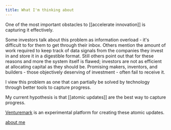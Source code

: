 ```yaml
---
title: What I'm thinking about
---
```


One of the most important obstacles to [[accelerate innovation]] is capturing it effectively.

Some investors talk about this problem as information overload - it's difficult to for them to get through their inbox. Others mention the amount of work required to keep track of data signals from the companies they invest in and store it in a digestible format. Still others point out that for these reasons and more the system itself is flawed; investors are not as efficient at allocating capital as they should be. Promising makers, inventors, and builders - those objectively deserving of investment - often fail to receive it.

I view this problem as one that can partially be solved by technology through better tools to capture progress.

My current hypothesis is that [[atomic updates]] are the best way to capture progress.

[Venturemark](https://venturemark.co/) is an experimental platform for creating these atomic updates.

[about me](https://marcusellison.com/)
